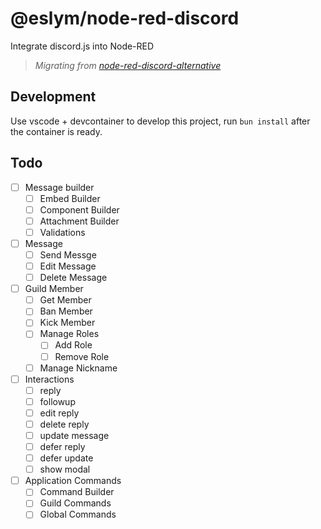 # @eslym/node-red-discord

Integrate discord.js into Node-RED

> _Migrating from [node-red-discord-alternative](https://github.com/eslym/node-red-discord-alternative)_

## Development

Use vscode + devcontainer to develop this project, run `bun install` after the container is ready.

## Todo

-   [ ] Message builder
    -   [ ] Embed Builder
    -   [ ] Component Builder
    -   [ ] Attachment Builder
    -   [ ] Validations
-   [ ] Message
    -   [ ] Send Messge
    -   [ ] Edit Message
    -   [ ] Delete Message
-   [ ] Guild Member
    -   [ ] Get Member
    -   [ ] Ban Member
    -   [ ] Kick Member
    -   [ ] Manage Roles
        -   [ ] Add Role
        -   [ ] Remove Role
    -   [ ] Manage Nickname
-   [ ] Interactions
    -   [ ] reply
    -   [ ] followup
    -   [ ] edit reply
    -   [ ] delete reply
    -   [ ] update message
    -   [ ] defer reply
    -   [ ] defer update
    -   [ ] show modal
-   [ ] Application Commands
    -   [ ] Command Builder
    -   [ ] Guild Commands
    -   [ ] Global Commands

